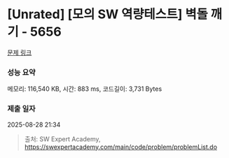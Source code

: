 # [Unrated] [모의 SW 역량테스트] 벽돌 깨기 - 5656 

[문제 링크](https://swexpertacademy.com/main/code/problem/problemDetail.do?contestProbId=AWXRQm6qfL0DFAUo) 

### 성능 요약

메모리: 116,540 KB, 시간: 883 ms, 코드길이: 3,731 Bytes

### 제출 일자

2025-08-28 21:34



> 출처: SW Expert Academy, https://swexpertacademy.com/main/code/problem/problemList.do